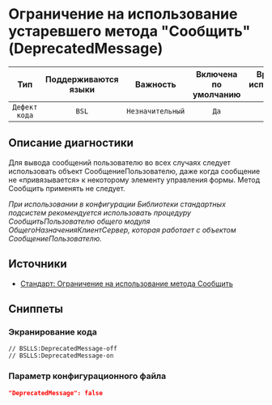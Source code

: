 # Ограничение на использование устаревшего метода "Сообщить" (DeprecatedMessage)

 Тип | Поддерживаются<br>языки | Важность | Включена<br>по умолчанию | Время на<br>исправление (мин) | Тэги 
 :-: | :-: | :-: | :-: | :-: | :-: 
 `Дефект кода` | `BSL` | `Незначительный` | `Да` | `2` | `standard`<br>`deprecated` 

<!-- Блоки выше заполняются автоматически, не трогать -->
## Описание диагностики

Для вывода сообщений пользователю во всех случаях следует использовать объект СообщениеПользователю, даже когда сообщение не «привязывается» к некоторому элементу управления формы. Метод Сообщить применять не следует.

*При использовании в конфигурации Библиотеки стандартных подсистем рекомендуется использовать процедуру СообщитьПользователю общего модуля ОбщегоНазначенияКлиентСервер, которая работает с объектом СообщениеПользователю.*

## Источники

* [Стандарт: Ограничение на использование метода Сообщить](https://its.1c.ru/db/v8std#content:418:hdoc)

## Сниппеты

<!-- Блоки ниже заполняются автоматически, не трогать -->
### Экранирование кода

```bsl
// BSLLS:DeprecatedMessage-off
// BSLLS:DeprecatedMessage-on
```

### Параметр конфигурационного файла

```json
"DeprecatedMessage": false
```
